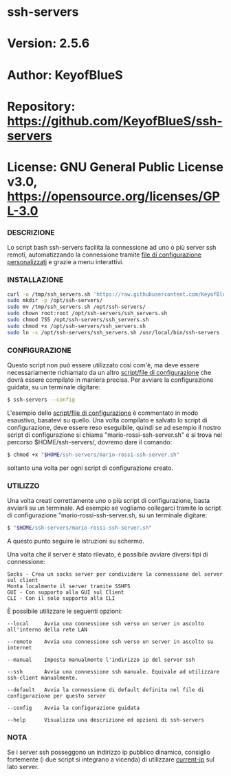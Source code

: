 # ssh-servers

# Version:    2.5.6
# Author:     KeyofBlueS
# Repository: https://github.com/KeyofBlueS/ssh-servers
# License:    GNU General Public License v3.0, https://opensource.org/licenses/GPL-3.0

### DESCRIZIONE
Lo script bash ssh-servers facilita la connessione ad uno o più server ssh remoti, automatizzando la connessione tramite
[file di configurazione personalizzati](https://github.com/KeyofBlueS/ssh-servers/blob/master/Esempio-configurazione-ssh-server.sh) e grazie a menu interattivi.

### INSTALLAZIONE
```sh
curl -o /tmp/ssh_servers.sh 'https://raw.githubusercontent.com/KeyofBlueS/ssh-servers/master/ssh_servers.sh'
sudo mkdir -p /opt/ssh-servers/
sudo mv /tmp/ssh_servers.sh /opt/ssh-servers/
sudo chown root:root /opt/ssh-servers/ssh_servers.sh
sudo chmod 755 /opt/ssh-servers/ssh_servers.sh
sudo chmod +x /opt/ssh-servers/ssh_servers.sh
sudo ln -s /opt/ssh-servers/ssh_servers.sh /usr/local/bin/ssh-servers
```

### CONFIGURAZIONE
Questo script non può essere utilizzato così com'è, ma deve essere necessariamente richiamato da un altro [script/file di configurazione](https://github.com/KeyofBlueS/ssh-servers/blob/master/Esempio-configurazione-ssh-server.sh)
che dovrà essere compilato in maniera precisa.
Per avviare la configurazione guidata, su un terminale digitare:
```sh
$ ssh-servers --config
```
L'esempio dello [script/file di configurazione](https://github.com/KeyofBlueS/ssh-servers/blob/master/Esempio-configurazione-ssh-server.sh) è commentato in modo esaustivo, basatevi su quello.
Una volta compilato e salvato lo script di configurazione, deve essere reso eseguibile, quindi se ad esempio il nostro script di configurazione si chiama "mario-rossi-ssh-server.sh" e si trova nel percorso $HOME/ssh-servers/, dovremo dare il comando:
```sh
$ chmod +x "$HOME/ssh-servers/mario-rossi-ssh-server.sh"
```
soltanto una volta per ogni script di configurazione creato.

### UTILIZZO
Una volta creati correttamente uno o più script di configurazione, basta avviarli su un terminale.
Ad esempio se vogliamo collegarci tramite lo script di configurazione "mario-rossi-ssh-server.sh, su un terminale digitare:
```sh
$ "$HOME/ssh-servers/mario-rossi-ssh-server.sh"
```

A questo punto seguire le istruzioni su schermo.

Una volta che il server è stato rilevato, è possibile avviare diversi tipi di connessione:
```
Socks - Crea un socks server per condividere la connessione del server sul client
Monta localmente il server tramite SSHFS
GUI - Con supporto alla GUI sul Client
CLI - Con il solo supporto alla CLI
```
È possibile utilizzare le seguenti opzioni:
```
--local		Avvia una connessione ssh verso un server in ascolto all'interno della rete LAN

--remote	Avvia una connessione ssh verso un server in ascolto su internet

--manual	Imposta manualmente l'indirizzo ip del server ssh

--ssh		Avvia una connessione ssh manuale. Equivale ad utilizzare ssh-client manualmente.

--default	Avvia la connessione di default definita nel file di configurazione per questo server

--config	Avvia la configurazione guidata

--help		Visualizza una descrizione ed opzioni di ssh-servers
```

### NOTA
Se i server ssh posseggono un indirizzo ip pubblico dinamico, consiglio fortemente (i due script si integrano a vicenda) di
utilizzare [current-ip](https://github.com/KeyofBlueS/current-ip) sul lato server.
